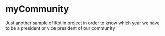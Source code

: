 # myCommunity
Just another sample of Kotlin project in order to know which year we have to be a president or vice president of our community
